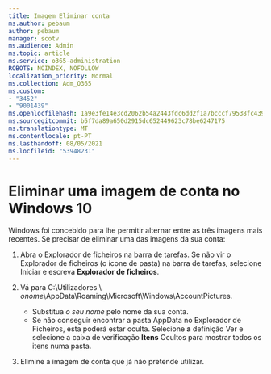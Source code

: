```yaml
---
title: Imagem Eliminar conta
ms.author: pebaum
author: pebaum
manager: scotv
ms.audience: Admin
ms.topic: article
ms.service: o365-administration
ROBOTS: NOINDEX, NOFOLLOW
localization_priority: Normal
ms.collection: Adm_O365
ms.custom:
- "3452"
- "9001439"
ms.openlocfilehash: 1a9e3fe14e3cd2062b54a2443fdc6dd2f1a7bcccf79538fc439295ce43082149
ms.sourcegitcommit: b5f7da89a650d2915dc652449623c78be6247175
ms.translationtype: MT
ms.contentlocale: pt-PT
ms.lasthandoff: 08/05/2021
ms.locfileid: "53948231"
---
```

# <a name="delete-an-account-picture-in-windows-10"></a>Eliminar uma imagem de conta no Windows 10

Windows foi concebido para lhe permitir alternar entre as três imagens mais recentes. Se precisar de eliminar uma das imagens da sua conta:

1. Abra o Explorador de ficheiros na barra de tarefas. Se não vir o Explorador de ficheiros (o ícone de  pasta) na barra de tarefas, selecione Iniciar e escreva **Explorador de ficheiros**.

2. Vá para C:\Utilizadores \\ *onome*\AppData\Roaming\Microsoft\Windows\AccountPictures. 
    - Substitua *o seu nome* pelo nome da sua conta.
    - Se não conseguir encontrar a pasta AppData no Explorador de Ficheiros, esta poderá estar oculta. Selecione **a** definição Ver e selecione a caixa de verificação **Itens** Ocultos para mostrar todos os itens numa pasta.

3. Elimine a imagem de conta que já não pretende utilizar.
 
 